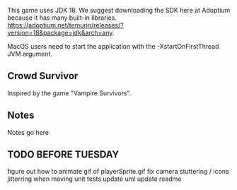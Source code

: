 This game uses JDK 18. We suggest downloading the SDK here at Adoptium because it has many built-in libraries.
https://adoptium.net/temurin/releases/?version=18&package=jdk&arch=any.

MacOS users need to start the application with the -XstartOnFirstThread JVM argument.

## Crowd Survivor

Inspired by the game "Vampire Survivors".

## Notes

Notes go here

## TODO BEFORE TUESDAY
figure out how to animate gif of playerSprite.gif
fix camera stuttering / icons jitterring when moving
unit tests
update uml
update readme
